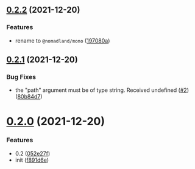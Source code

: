 ## [0.2.2](https://github.com/ulivz/mono/compare/v0.2.1...v0.2.2) (2021-12-20)


### Features

* rename to `@nomadland/mono` ([197080a](https://github.com/ulivz/mono/commit/197080ace46bf48fc36e5253610a17a06d87eafe))



## [0.2.1](https://github.com/speedy-js/mono/compare/v0.2.0...v0.2.1) (2021-12-20)


### Bug Fixes

* the "path" argument must be of type string. Received undefined ([#2](https://github.com/speedy-js/mono/issues/2)) ([80b84d7](https://github.com/speedy-js/mono/commit/80b84d722b53ea8f182814ba871c94d89c8e251e))



# [0.2.0](https://github.com/speedy-js/mono/compare/f891d6e12265eb12454fedc0d6b43a5b1846744c...v0.2.0) (2021-12-20)


### Features

* 0.2 ([052e27f](https://github.com/speedy-js/mono/commit/052e27f6480b91ef539fb73d61bb05c8ffab1045))
* init ([f891d6e](https://github.com/speedy-js/mono/commit/f891d6e12265eb12454fedc0d6b43a5b1846744c))


